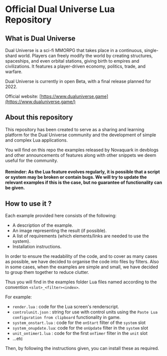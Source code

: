# Official Dual Universe Lua Repository

## [](https://github.com/dual-universe/lua-examples#about-dual-universe)What is Dual Universe

Dual Universe is a sci-fi MMORPG that takes place in a continuous, single-shard world. Players can freely modify the world by creating structures, spaceships, and even orbital stations, giving birth to empires and civilizations. It features a player-driven economy, politics, trade, and warfare.

Dual Universe is currently in open Beta, with a final release planned for 2022.

Official website:  [https://www.dualuniverse.game](https://www.dualuniverse.game/)

## [](https://github.com/dual-universe/lua-examples#about-this-repository)About this repository

This repository has been created to serve as a sharing and learning platform for the Dual Universe community and the development of simple and complex Lua applications.

You will find on this repo the examples released by Novaquark in devblogs and other announcements of features along with other snippets we deem useful for the community.

#### [](https://github.com/dual-universe/lua-examples#reminder-as-the-lua-feature-evolves-regularly-it-is-possible-that-a-script-or-system-may-be-broken-or-contain-bugs-we-will-try-to-update-the-relevant-examples-if-this-is-the-case-but-no-guarantee-of-functionality-can-be-given)Reminder: As the Lua feature evolves regularly, it is possible that a script or system may be broken or contain bugs. We will try to update the relevant examples if this is the case, but no guarantee of functionality can be given.

## [](https://github.com/dual-universe/lua-examples#how-to-use-it-)How to use it ?

Each example provided here consists of the following:

-   A description of the example.
-   An image representing the result (if possible).
-   A list of requirements (which elements/links are needed to use the system).
-   Installation instructions.

In order to ensure the readability of the code, and to cover as many cases as possible, we have decided to organise the code into files by filters. Also in some cases, when the examples are simple and small, we have decided to group them together to reduce clutter.

Thus you will find in the examples folder Lua files named according to the convention  `<slot>_<filter><index>`.

For example:

-   `render.lua`  : code for the Lua screen's renderscript.
-   `controlunit.json`  : string for use with control units using the  `Paste Lua configuration from clipboard`  functionality in game.
-   `system_onstart.lua`  : code for the  `onStart`  filter of the  `system`  slot
-   `system_onupdate.lua`: code for the  `onUpdate`  filter in the  `system`  slot
-   `unit_ontimer1.lua`  : code for the first  `onTimer`  filter in the  `unit`  slot
-   ...etc

Then, by following the instructions given, you can install these as required.

